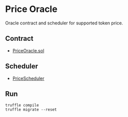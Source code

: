 # Price Oracle

Oracle contract and scheduler for supported token price.

## Contract

- [PriceOracle.sol](./contracts/PriceOracle.sol)

## Scheduler

- [PriceScheduler](./scheduler.index.js)

## Run

```
truffle compile
truffle migrate --reset
```
